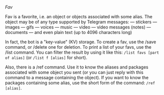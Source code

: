 *Fav*

Fav is a favorite, i.e. an object or objects associated with some alias. The object may be of any type supported by Telegram messages:
— stickers
— images
— gifs
— voices
— music
— video
— video messages (notes)
— documents
— and even plain text (up to 4096 characters long)

In fact, the bot is a "key-value" (KV) storage. To create a fav, use the /save command, or /delete one for deletion. To print a list of your favs, use the /list command. You can filter the result by using it like this: `/list favs [part of alias]` (or `/list f [alias]` for short).

Also, there is a /ref command. Use it to know the aliases and packages associated with some object you sent (or you can just reply with this command to a message containing the object). If you want to know the packages containing some alias, use the short form of the command: `/ref [alias]`.